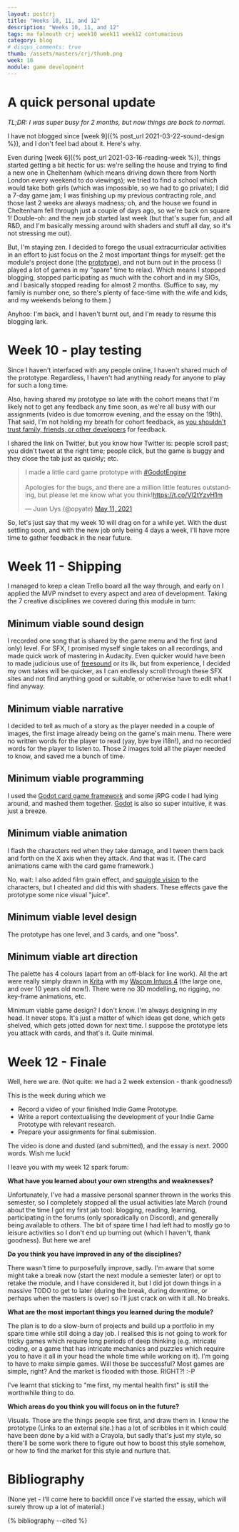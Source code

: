 ```yaml
---
layout: postcrj
title: "Weeks 10, 11, and 12"
description: "Weeks 10, 11, and 12"
tags: ma falmouth crj week10 week11 week12 contumacious
category: blog
# disqus_comments: true
thumb: /assets/masters/crj/thumb.png
week: 10
module: game development
---
```


# A quick personal update

*TL;DR: I was super busy for 2 months, but now things are back to normal.*

I have not blogged since [week 9]({% post_url 2021-03-22-sound-design %}), and I don't feel bad about it. Here's why.

Even during [week 6]({% post_url 2021-03-16-reading-week %}), things started getting a bit hectic for us: we're selling the house and trying to find a new one in Cheltenham (which means driving down there from North London every weekend to do viewings); we tried to find a school which would take both girls (which was impossible, so we had to go private); I did a 7-day game jam; I was finishing up my previous contracting role, and those last 2 weeks are always madness; oh, and the house we found in Cheltenham fell through just a couple of days ago, so we're back on square 1! Double-oh: and the new job started last week (but that's super fun, and all R&D, and I'm basically messing around with shaders and stuff all day, so it's not stressing me out).

But, I'm staying zen. I decided to forego the usual extracurricular activities in an effort to just focus on the 2 most important things for myself: get the module's project done (the [prototype](https://opyate.itch.io/contumacious-commuter)), and not burn out in the process (I played a lot of games in my "spare" time to relax). Which means I stopped blogging, stopped participating as much with the cohort and in my SIGs, and I basically stopped reading for almost 2 months. (Suffice to say, my family is number one, so there's plenty of face-time with the wife and kids, and my weekends belong to them.)

Anyhoo: I'm back, and I haven't burnt out, and I'm ready to resume this blogging lark.

# Week 10 - play testing

Since I haven't interfaced with any people online, I haven't shared much of the prototype. Regardless, I haven't had anything ready for anyone to play for such a long time.

Also, having shared my prototype so late with the cohort means that I'm likely not to get any feedback any time soon, as we're all busy with our assignments (video is due tomorrow evening, and the essay on the 19th). That said, I'm not holding my breath for cohort feedback, as [you shouldn't trust family, friends, or other developers](https://youtu.be/Gn6QWyRnNNA?t=2245) for feedback.

I shared the link on Twitter, but you know how Twitter is: people scroll past; you didn't tweet at the right time; people click, but the game is buggy and they close the tab just as quickly; etc.

<blockquote class="twitter-tweet"><p lang="en" dir="ltr">I made a little card game prototype with <a href="https://twitter.com/hashtag/GodotEngine?src=hash&amp;ref_src=twsrc%5Etfw">#GodotEngine</a> <br><br>Apologies for the bugs, and there are a million little features outstanding, but please let me know what you think!<a href="https://t.co/Vl2tYzvH1m">https://t.co/Vl2tYzvH1m</a></p>&mdash; Juan Uys (@opyate) <a href="https://twitter.com/opyate/status/1392081344512016384?ref_src=twsrc%5Etfw">May 11, 2021</a></blockquote> <script async src="https://platform.twitter.com/widgets.js" charset="utf-8"></script> 

So, let's just say that my week 10 will drag on for a while yet. With the dust settling soon, and with the new job only being 4 days a week, I'll have more time to gather feedback in the near future.

# Week 11 - Shipping

I managed to keep a clean Trello board all the way through, and early on I applied the MVP mindset to every aspect and area of development. Taking the 7 creative disciplines we covered during this module in turn:

## Minimum viable sound design

I recorded one song that is shared by the game menu and the first (and only) level. For SFX, I promised myself single takes on all recordings, and made quick work of mastering in Audacity. Even quicker would have been to made judicious use of [freesound](https://freesound.org/) or its ilk, but from experience, I decided my own takes will be quicker, as I can endlessly scroll through these SFX sites and not find anything good or suitable, or otherwise have to edit what I find anyway.

## Minimum viable narrative

I decided to tell as much of a story as the player needed in a couple of images, the first image already being on the game's main menu. There were no written words for the player to read (yay, bye bye i18n!), and no recorded words for the player to listen to. Those 2 images told all the player needed to know, and saved me a bunch of time.

## Minimum viable programming

I used the [Godot card game framework](https://github.com/db0/godot-card-game-framework) and some jRPG code I had lying around, and mashed them together. [Godot](https://godotengine.org/) is also so super intuitive, it was just a breeze.

## Minimum viable animation

I flash the characters red when they take damage, and I tween them back and forth on the X axis when they attack. And that was it. (The card animations came with the card game framework.)

No, wait: I also added film grain effect, and [squiggle vision](https://en.wikipedia.org/wiki/Squigglevision) to the characters, but I cheated and did this with shaders. These effects gave the prototype some nice visual "juice".

## Minimum viable level design

The prototype has one level, and 3 cards, and one "boss". 

## Minimum viable art direction

The palette has 4 colours (apart from an off-black for line work). All the art were really simply drawn in [Krita](https://krita.org/en/) with my [Wacom Intuos 4](https://en.wikipedia.org/wiki/Wacom#Intuos) (the large one, and over 10 years old now!). There were no 3D modelling, no rigging, no key-frame animations, etc.

Minimum viable game design? I don't know. I'm always designing in my head. It never stops. It's just a matter of which ideas get done, which gets shelved, which gets jotted down for next time. I suppose the prototype lets you attack with cards, and that's it. Quite minimal.

# Week 12 - Finale

Well, here we are. (Not quite: we had a 2 week extension - thank goodness!) 

This is the week during which we

- Record a video of your finished Indie Game Prototype.
- Write a report contextualising the development of your Indie Game Prototype with relevant research.
- Prepare your assignments for final submission.

The video is done and dusted (and submitted), and the essay is next. 2000 words. Wish me luck!

I leave you with my week 12 spark forum:

**What have you learned about your own strengths and weaknesses?**

Unfortunately, I've had a massive personal spanner thrown in the works this semester, so I completely stopped all the usual activities late March (round about the time I got my first jab too): blogging, reading, learning, participating in the forums (only sporadically on Discord), and generally being available to others. The bit of spare time I had left had to mostly go to leisure activities so I don't end up burning out (which I haven't, thank goodness). But here we are!

**Do you think you have improved in any of the disciplines?**

There wasn't time to purposefully improve, sadly. I'm aware that some might take a break now (start the next module a semester later) or opt to retake the module, and I have considered it, but I did jot down things in a massive TODO to get to later (during the break, during downtime, or perhaps when the masters is over) so I'll just crack on with it all. No breaks.

**What are the most important things you learned during the module?**

The plan is to do a slow-burn of projects and build up a portfolio in my spare time while still doing a day job. I realised this is not going to work for tricky games which require long periods of deep thinking (e.g. intricate coding, or a game that has intricate mechanics and puzzles which require you to have it all in your head the whole time while working on it). I'm going to have to make simple games. Will those be successful? Most games are simple, right? And the market is flooded with those. RIGHT?! :-P

I've learnt that sticking to "me first, my mental health first" is still the worthwhile thing to do.

**Which areas do you think you will focus on in the future?**

Visuals. Those are the things people see first, and draw them in. I know the prototype (Links to an external site.) has a lot of scribbles in it which could have been done by a kid with a Crayola, but sadly that's just my style, so there'll be some work there to figure out how to boost this style somehow, or how to find the market for this style and nurture that.

# Bibliography

(None yet - I'll come here to backfill once I've started the essay, which will surely throw up a lot of material.)

{% bibliography --cited %}

